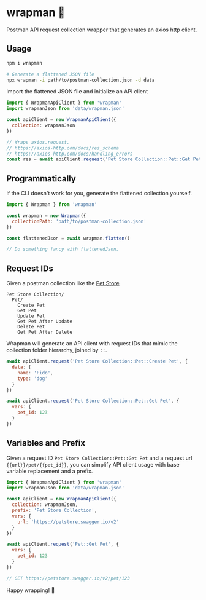 # wrapman 🎁

Postman API request collection wrapper that generates an axios http client.

## Usage

```sh
npm i wrapman

# Generate a flattened JSON file
npx wrapman -i path/to/postman-collection.json -d data
```

Import the flattened JSON file and initialize an API client

```js
import { WrapmanApiClient } from 'wrapman'
import wrapmanJson from 'data/wrapman.json'

const apiClient = new WrapmanApiClient({
  collection: wrapmanJson
})

// Wraps axios.request.
// https://axios-http.com/docs/res_schema
// https://axios-http.com/docs/handling_errors
const res = await apiClient.request('Pet Store Collection::Pet::Get Pet')
```

## Programmatically

If the CLI doesn't work for you, generate the flattened collection yourself.

```js
import { Wrapman } from 'wrapman'

const wrapman = new Wrapman({
  collectionPath: 'path/to/postman-collection.json'
})

const flattenedJson = await wrapman.flatten()

// Do something fancy with flattenedJson.
```

## Request IDs

Given a postman collection like the [Pet Store](https://www.postman.com/schude/workspace/petstore/collection/14574125-2e916d97-e26f-42d5-a20d-4b34b25498f8)

```
Pet Store Collection/
  Pet/
    Create Pet
    Get Pet
    Update Pet
    Get Pet After Update
    Delete Pet
    Get Pet After Delete
```

Wrapman will generate an API client with request IDs that mimic the collection folder hierarchy, joined by `::`.

```js
await apiClient.request('Pet Store Collection::Pet::Create Pet', {
  data: {
    name: 'Fido',
    type: 'dog'
  }
})

await apiClient.request('Pet Store Collection::Pet::Get Pet', {
  vars: {
    pet_id: 123
  }
})
```

## Variables and Prefix

Given a request ID `Pet Store Collection::Pet::Get Pet` and a request url `{{url}}/pet/{{pet_id}}`,
you can simplify API client usage with base variable replacement and a prefix.

```js
import { WrapmanApiClient } from 'wrapman'
import wrapmanJson from 'data/wrapman.json'

const apiClient = new WrapmanApiClient({
  collection: wrapmanJson,
  prefix: 'Pet Store Collection',
  vars: {
    url: 'https://petstore.swagger.io/v2'
  }
})

await apiClient.request('Pet::Get Pet', {
  vars: {
    pet_id: 123
  }
})

// GET https://petstore.swagger.io/v2/pet/123
```

Happy wrapping! 🌯
